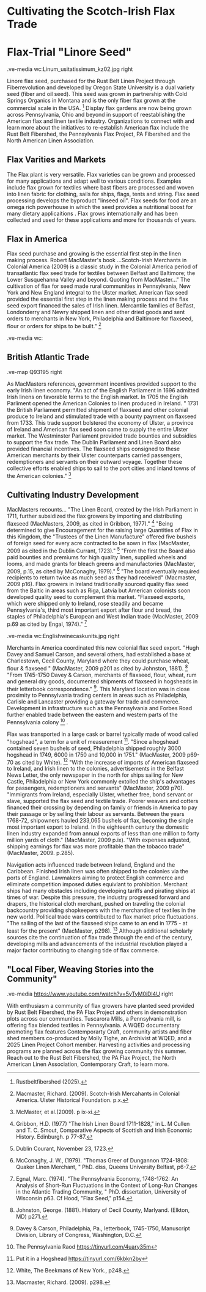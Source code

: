 # Cultivating the Scotch-Irish Flax Trade

# Flax-Trial "Linore Seed"
.ve-media wc:Linum_usitatissimum_kz02.jpg right

Linore flax seed, purchased for the Rust Belt Linen Project through Fiberrevolution and developed by Oregon State University is a dual variety seed (fiber and oil seed). This seed was grown in partnership with Cold Springs Organics in Montana and is the only fiber flax grown at the commercial scale in the USA. [^1] Display flax gardens are now being grown across Pennsylvania, Ohio and beyond in support of reestablishing the American flax and linen textile industry.  Organizations to connect with and learn more about the initiatives to re-establish American flax include the Rust Belt Fibershed, the Pennsylvania Flax Project, PA Fibershed and the North American Linen Association.

## Flax Varities and Markets

The Flax plant is very versatile. Flax varieties can be grown and processed for many applications and adapt well to various conditions.  Examples include flax grown for textiles where bast fibers are processed and woven into linen fabric for clothing, sails for ships, flags, tents and string. Flax seed processing develops the byproduct "linseed oil".  Flax seeds for food are an omega rich powerhouse in which the seed provides a nutritional boost for many dietary applicaitions . Flax grows internationally and has been collected and used for these applications and more for thousands of years. 

## Flax in America

Flax seed purchase and growing is the essential first step in the linen making process. Robert MacMaster's book ...Scotch-Irish Merchants in Colonial America (2009) is a classic study in the Colonial America period of transatlantic flax seed trade for textiles between Belfast and Baltimore; the Lower Susquehanna Valley and beyond. Quoting from MacMaster..." The cultivation of flax for seed made rural communities in Pennsylvania, New York and New England integral to the Ulster market. American flax seed provided the essential first step in the linen making process and the flax seed export financed the sales of Irish linen.  Mercantile families of Belfast, Londonderry and Newry shipped linen and other dried goods and sent orders to merchants in New York, Philadelphia and Baltimore for flaxseed, flour or orders for ships to be built." [^2]   

.ve-media wc:

## British Atlantic Trade

.ve-map Q93195 right

As MacMasters references, government incentives provided support to the early Irish linen economy.  "An act of the English Parliament in 1696 admitted Irish linens on favorable terms to the English market.  In 1705 the English Parliment opened the American Colonies to linen produced in Ireland. " 1731 the British Parliament permitted shipment of flaxseed and other colonial produce to Ireland and stimulated trade with a bounty payment on flaxseed from 1733. This trade support bolstered the economy of Ulster, a province of Ireland and American flax seed soon came to supply the entire Ulster market. The Westminster Parliament provided trade bounties and subsidies to support the flax trade. The Dublin Parliament and Linen Board also provided financial incentives. The flaxseed ships consigned to these American merchants by their Ulster counterparts carried passengers, redemptioners and servants on their outward voyage. Together these collective efforts enabled ships to sail to the port cities and inland towns of the American colonies." [^3]

## Cultivating Industry Development

MacMasters recounts... "The Linen Board, created by the Irish Parliament in 1711, further subsidized the flax growers by importing and distributing flaxseed (MacMasters, 2009, as cited in Gribbon, 1977)." [^4]  "Being determined to give Encouragement for the raising large Quantities of Flax in this Kingdom,  the "Trustees of the Linen Manufacture" offered five bushels of foreign seed for every acre contracted to be sown in flax (MacMaster, 2009  as cited in the Dublin Currant, 1723)." [^5]  "From the first the Board also paid bounties and premiums for high quality linen, supplied wheels and looms, and made grants for bleach greens and manufactories (MacMaster, 2009, p.15, as cited by McConaghy, 1979)." [^6]   "The board eventually required recipients to return twice as much seed as they had received" (Macmaster, 2009 p16). Flax growers in Ireland traditionally sourced quality flax seed from the Baltic in areas such as Riga, Latvia but American colonists soon developed quality seed to complement this market.  "Flaxseed exports, which were shipped only to Ireland, rose steadily and became Pennsylvania's, third most important export after flour and bread, the staples of Philadelphia's European and West Indian trade (MacMaster, 2009 p.69 as cited by Engal, 1974)." [^7] 

.ve-media wc:Englishwinecaskunits.jpg right

Merchants in America coordinated this new colonial flax seed export.  "Hugh Davey and Samuel Carson, and several others, had established a base at Charlestown, Cecil County, Maryland where they could purchase wheat, flour & flaxseed " (MacMaster, 2009 p201 as cited by Johnston, 1881). [^8]   "From 1745-1750 Davey & Carson, merchants of flaxseed, flour, wheat, rum and general dry goods, documented shipments of flaxseed in hogsheads in their letterbook correspondence." [^9]. This Maryland location was in close proximity to Pennsylvania trading centers in areas such as Philadelphia, Carlisle and Lancaster providing a gateway for trade and commerce. Development in infrastructure such as the Pennsylvania and Forbes Road further enabled trade between the eastern and western parts of the Pennsylvania colony [^10] .


Flax was transported in a large cask or barrel typically made of wood called "hogshead", a term for a unit of measurement [^11].  "Since a hogshead contained seven bushels of seed,  Philadelphia shipped roughly 3000 hogshead in 1749, 6000 in 1750 and 10,000 in 1751." (MacMaster, 2009 p69-70 as cited by White). [^12]   "With the increase of imports of American flaxseed to Ireland, and Irish linen to the colonies, advertisements in the Belfast News Letter, the only newspaper in the north for ships sailing for New Castle, Philadelphia or New York commonly extolled the ship's advantages for passengers, redemptioners and servants" (MacMaster, 2009 p70).  "Immigrants from Ireland, especially Ulster, whether free, bond servant or slave, supported the flax seed and textile trade. Poorer weavers and cotters financed their crossing by depending on family or friends in America to pay their passage or by selling their labour as servants.  Between the years 1768-72, shipowners hauled 233,065 bushels of flax, becoming the single most important export to Ireland.  In the eighteenth century the domestic linen industry expanded from annual exports of less than one million to forty million yards of cloth." (MacMaster, 2009 p.ix). "With expenses adjusted, shipping earnings for flax was more profitable than the tobacco trade" (MacMaster, 2009. p.285).  

Navigation acts influenced trade between Ireland, England and the Caribbean.  Finished Irish linen was often shipped to the colonies via the ports of England.  Lawmakers aiming to protect English commerce and eliminate competition imposed duties equivlant to prohibition.  Merchant ships had many obstacles including developing tariffs and pirating ships at times of war. Despite this pressure, the industry progressed forward and drapers, the historical cloth merchant, pushed on traveling the colonial backcountry providing shopkeepers with the merchandise of textiles in the new world.   Political trade wars contributed to flax market price fluctuations. "The sailing of the last of the flaxseed ships came to an end in 1775 - at least for the present" (MacMaster, p298). [^14]  Although additional scholarly sources cite the continuation of flax trade through the end of the century, developing mills and advancements of the industrial revolution played a major factor contributing to changing tide of flax commerce.

## "Local Fiber, Weaving Stories into the Community" 

.ve-media https://www.youtube.com/watch?v=5yTyM0iDl4U right

With enthusiasm a community of flax growers have planted seed provided by Rust Belt Fibershed, the PA Flax Project and others in demonstration plots across our communities. Tuscarora Mills, a Pennsylvania mill, is offering flax blended textiles in Pennsylvania. A WQED documentary promoting flax features Contemporarty Craft, community artists and fiber shed members co-produced by Molly Tighe, an Archivist at WQED, and a 2025 Linen Project Cohort member. Harvesting activities and processing programs are planned across the flax growing community this summer.  Reach out to the Rust Belt Fibershed, the PA Flax Project, the North American Linen Association, Contemporary Craft, to learn more.

[^1]: Rustbeltfibershed (2025).
[^2]: Macmaster, Richard. (2009). Scotch-Irish Mercahants in Colonial America. Ulster Historical Foundation. p.x.
[^3]: McMaster, et al.(2009). p ix-xi.  
[^4]: Gribbon, H.D. (1977) "The Irish Linen Board 1711-1828," in L. M Cullen and T. C. Smout, Comparative Aspects of Scottish and Irish Economic History. Edinburgh. p 77-87.
[^5]: Dublin Courant, November 23, 1723.
[^6]: McConaghy, J. W., (1979). "Thomas Greer of Dungannon 1724-1808: Quaker Linen Merchant, " PhD. diss, Queens University Belfast, p6-7.
[^7]: Egnal, Marc. (1974). "The Pennsylvania Economy, 1748-1762: An Analysis of Short-Run Fluctuations in the Context of Long-Run Changes in the Atlantic Trading Community, " PhD. dissertation, University of Wisconsin p63. Cf Hood, "Flax Seed," p154.
[^8]: Johnston, George. (1881). History of Cecil County, Marlyand. (Elkton, MD) p271.
[^9]: Davey & Carson, Philadelphia, Pa., letterbook, 1745-1750, Manuscript Division, Library of Congress, Washington, D.C. 
[^10]: The Pennsylvania Raod https://tinyurl.com/4uary35m
[^11]: Put it in a Hogshead https://tinyurl.com/6kbkn2by
[^12]: White, The Beekmans of New York., p248.
[^13]: https://www.clothworkers.co.uk/history/history
[^14]: Macmaster, Richard. (2009). p298.
